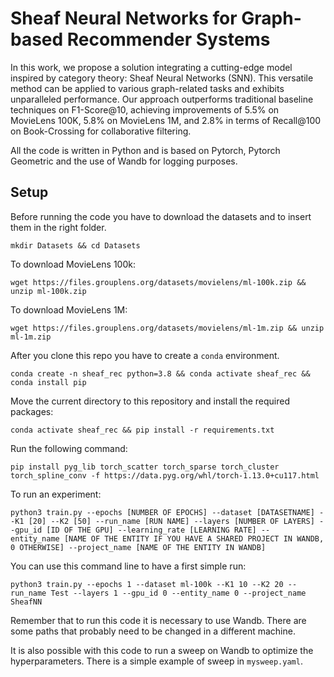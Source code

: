 # Sheaf Neural Networks for Graph-based Recommender Systems
In this work, we propose a solution integrating a cutting-edge model inspired by category theory: Sheaf Neural Networks (SNN).
This versatile method can be applied to various graph-related tasks and exhibits unparalleled performance. Our approach outperforms traditional baseline techniques on F1-Score@10, achieving improvements of 5.5% on MovieLens 100K, 5.8% on MovieLens 1M, and 2.8% in terms of Recall@100 on
Book-Crossing for collaborative filtering.

All the code is written in Python and is based on Pytorch, Pytorch Geometric and the use of Wandb for logging purposes. 

## Setup

Before running the code you have to download the datasets and to insert them in the right folder.
```
mkdir Datasets && cd Datasets
```

To download MovieLens 100k:
```
wget https://files.grouplens.org/datasets/movielens/ml-100k.zip && unzip ml-100k.zip
```

To download MovieLens 1M:
```
wget https://files.grouplens.org/datasets/movielens/ml-1m.zip && unzip ml-1m.zip
```

After you clone this repo you have to create a `conda` environment.

```
conda create -n sheaf_rec python=3.8 && conda activate sheaf_rec && conda install pip
```

Move the current directory to this repository and install the required packages:
```
conda activate sheaf_rec && pip install -r requirements.txt
```

Run the following command:

```
pip install pyg_lib torch_scatter torch_sparse torch_cluster torch_spline_conv -f https://data.pyg.org/whl/torch-1.13.0+cu117.html
```

To run an experiment:
```
python3 train.py --epochs [NUMBER OF EPOCHS] --dataset [DATASETNAME] --K1 [20] --K2 [50] --run_name [RUN NAME] --layers [NUMBER OF LAYERS] --gpu_id [ID OF THE GPU] --learning_rate [LEARNING RATE] -- entity_name [NAME OF THE ENTITY IF YOU HAVE A SHARED PROJECT IN WANDB, 0 OTHERWISE] --project_name [NAME OF THE ENTITY IN WANDB]
```

You can use this command line to have a first simple run:
```
python3 train.py --epochs 1 --dataset ml-100k --K1 10 --K2 20 --run_name Test --layers 1 --gpu_id 0 --entity_name 0 --project_name SheafNN
```

Remember that to run this code it is necessary to use Wandb. There are some paths that probably need to be changed in a different machine.

It is also possible with this code to run a sweep on Wandb to optimize the hyperparameters. There is a simple example of sweep in `mysweep.yaml`.
